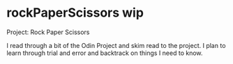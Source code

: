 # rockPaperScissors wip
 Project: Rock Paper Scissors

I read through a bit of the Odin Project and skim read to the project. I plan to learn through trial and error and backtrack on things I need to know. 
